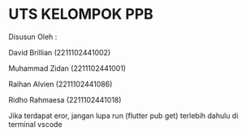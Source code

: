 # UTS KELOMPOK PPB

Disusun Oleh :

David Brillian (2211102441002)

Muhammad Zidan (2211102441001)

Raihan Alvien  (2211102441086)

Ridho Rahmaesa (2211102441018)



Jika terdapat eror, jangan lupa run (flutter pub get) terlebih dahulu di terminal vscode
